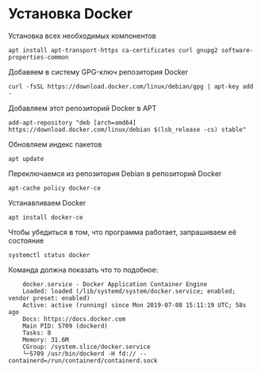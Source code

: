 # Установка Docker  
Установка всех необходимых компонентов

    apt install apt-transport-https ca-certificates curl gnupg2 software-properties-common
Добавяем в систему GPG-ключ репозитория Docker

    curl -fsSL https://download.docker.com/linux/debian/gpg | apt-key add -
Добавляем этот репозиторий Docker в APT

    add-apt-repository "deb [arch=amd64] https://download.docker.com/linux/debian $(lsb_release -cs) stable"
Обновляем индекс пакетов

    apt update
Переключаемся из репозитория Debian в репозиторий Docker

    apt-cache policy docker-ce
Устанавливаем Docker

    apt install docker-ce 
Чтобы убедиться в том, что программа работает, запрашиваем её состояние

    systemctl status docker
Команда должна показать что то подобное:

        docker.service - Docker Application Container Engine
        Loaded: loaded (/lib/systemd/system/docker.service; enabled; vendor preset: enabled)
        Active: active (running) since Mon 2019-07-08 15:11:19 UTC; 58s ago
        Docs: https://docs.docker.com
        Main PID: 5709 (dockerd)
        Tasks: 8
        Memory: 31.6M
        CGroup: /system.slice/docker.service
        └─5709 /usr/bin/dockerd -H fd:// --containerd=/run/containerd/containerd.sock
